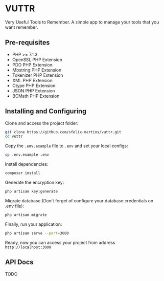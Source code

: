 # VUTTR

Very Useful Tools to Remember. A simple app to manage your tools that you want remember.

## Pre-requisites

- PHP >= 7.1.3
- OpenSSL PHP Extension
- PDO PHP Extension
- Mbstring PHP Extension
- Tokenizer PHP Extension
- XML PHP Extension
- Ctype PHP Extension
- JSON PHP Extension
- BCMath PHP Extension

## Installing and Configuring

Clone and access the project folder:

```bash
git clone https://github.com/sfelix-martins/vuttr.git
cd vuttr
```

Copy the `.env.example` file to `.env` and set your local configs:

```bash
cp .env.example .env
```

Install dependencies:

```bash
composer install
```

Generate the encryption key:

```bash
php artisan key:generate
```

Migrate database (Don't forget of configure your database credentials on .env file):

```bash
php artisan migrate
```

Finally, run your application:

```bash
php artisan serve --port=3000
```

Ready, now you can access your project from address `http://localhost:3000`

## API Docs

TODO
